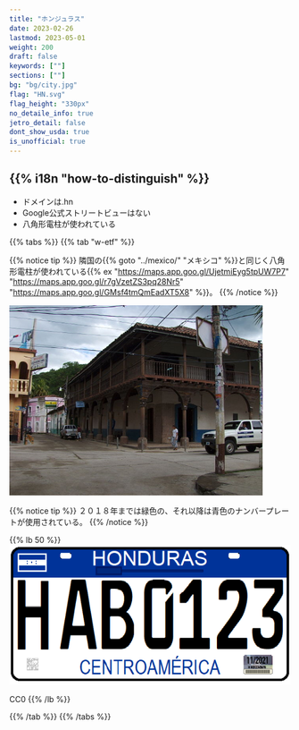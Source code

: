 ```yaml
---
title: "ホンジュラス"
date: 2023-02-26
lastmod: 2023-05-01
weight: 200
draft: false
keywords: [""]
sections: [""]
bg: "bg/city.jpg"
flag: "HN.svg"
flag_height: "330px"
no_detaile_info: true
jetro_detail: false
dont_show_usda: true
is_unofficial: true
---
```


<div class="main-desciption country-description">
    <h2 class="section-title">{{% i18n "how-to-distinguish" %}}</h2>
    <ul class="rule-list">
        <li>ドメインは.hn</li>
        <li>Google公式ストリートビューはない</li>
        <li>八角形電柱が使われている</li>
    </ul>
</div>

{{% tabs %}}
{{% tab "w-etf" %}}

{{% notice tip %}}
隣国の{{% goto "../mexico/" "メキシコ" %}}と同じく八角形電柱が使われている{{% ex "https://maps.app.goo.gl/UjetmiEyg5tpUW7P7" "https://maps.app.goo.gl/r7gVzetZS3pq28Nr5" "https://maps.app.goo.gl/GMsf4tmQmEadXT5X8" %}}。
{{% /notice %}}
<div class="googlemap-if no-margin">
<img src="640px-Pespire_Municipalidad_1.jpg" width="90%">
</div>


{{% notice tip %}}
２０１８年までは緑色の、それ以降は青色のナンバープレートが使用されている。
{{% /notice %}}


{{% lb 50 %}}
![](Placa_vehicular_de_Honduras.png)

CC0
{{% /lb %}}

{{% /tab %}}
{{% /tabs  %}}